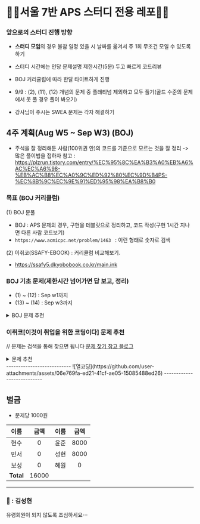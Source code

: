 
# 🏃‍♀️서울 7반 APS 스터디 전용 레포🏃‍♀️


### 앞으로의 스터디 진행 방향

- **스터디 모임**의 경우 불참 일정 있을 시 날짜를 옮겨서 주 1회 무조건 모일 수 있도록 하기
- 스터디 시간에는 인당 문제설명 제한시간(5분) 두고 빠르게 코드리뷰
 
- BOJ 커리큘럼에 따라 한달 타이트하게 진행
- 9/9 : (2), (11), (12) 개념의 문제 중 플래티넘 제외하고 모두 풀기(골드 수준의 문제에서 못 풀 경우 풀이 봐오기)
- 강사님이 주시는 SWEA 문제는 각자 해결하기



## 4주 계획(Aug W5 ~ Sep W3) (BOJ) 
- 주석을 잘 정리해둔 사람(100위권 안)의 코드를 기준으로 모르는 것을 잘 정리 -> 많은 풀이법을 접하자
참고 : https://plzrun.tistory.com/entry/%EC%95%8C%EA%B3%A0%EB%A6%AC%EC%A6%98-%EB%AC%B8%EC%A0%9C%ED%92%80%EC%9D%B4PS-%EC%8B%9C%EC%9E%91%ED%95%98%EA%B8%B0

### 목표 (BOJ 커리큘럼)  
(1) BOJ 문풀
- BOJ :  APS 문제의 경우, 구현을 테블릿으로 정리하고, 코드 작성(구현 1시간 지나면 다른 사람 코드보기)
- `https://www.acmicpc.net/problem/1463 ` : 이런 형태로 숫자로 검색

(2) 이취코(SSAFY-EBOOK) : 커리큘럼 비교해보기.
- https://ssafy5.dkyobobook.co.kr/main.ink


### BOJ 기초 문제(제한시간 넘어가면 답 보고, 정리)
- (1) ~ (12) : Sep w1까지
- (13) ~ (14) : Sep w3까지

<details>
  <summary>BOJ 문제 추천</summary>

(1) 입출력(10분이내) : 2557, 1000, 2558, 10950, 10951, 10952, 10953, 11021, 11022, 11718, 11719, 11720, 11721, 2741, 2742, 2739, 1924, 8393, 10818, 2438, 2439, 2440, 2441, 2442, 2445, 2522, 2446, 10991, 10992

(2)  DP(1시간 이내) : 1463, 11726, 11727, 9095, 10844, 11057, 2193, 9465, 2156, 11053, 11055 11722, 11054, 1912, 2579, 1699, 2133, 9461, 2225, 2011, 11052

(3) 정렬 : 2751, 11650, 11651, 10814, 10825, 10989, 11652, 11004

(4) 스택 : 10828, 9012, 10799

(5) 큐 : 10845

(6) 덱 : 10866 

(7) 문자열 처리 : 10808, 10809, 10820, 2743, 11655, 10824, 11656

(8) 기타 자료구조 : 1406, 1158, 1168

(9) 기초수학 : 10430, 2609, 1934, 1850, 9613, 11005, 2745, 1373, 1212, 2089, 11576, 1978 1929, 6588, 11653, 10872, 1676, 2004

(10) 그래프 : 1260, 11724, 1707, 10451, 2331, 9466, 2667, 4963, 7576, 2178, 2146, 1991, 11725, 1167, 1967

(11) 이분탐색/삼분탐색 : 1654, 2805, 2110, 10815, 10816, 11662

(12) 분할정복 : 11728, 1780, 11729, 1992, 2447, 2448, 1517, 2261

-----여기까지 2주안에 끝내기-----

(13) 그리디 : 11047, 2875, 10610, 1783, 1931, 11399, 2873, 1744

(14) 완전탐색 : 1476, 1107, 1451, 9095, 10819, 10971, 1697, 1963, 9019, 1525, 2251, 2186, 3108, 5014, 1759, 2580, 1987, 6603, 1182, 2003, 1806, 1644, 1261, 1208, 7453, 2632, 2143

-----여기까지 2주안에 끝내기-----

</details>

### 이취코[이것이 취업을 위한 코딩이다] 문제 추천

// 문제는 검색을 통해 찾으면 됩니다
[문제 찾기 참고 블로그](https://velog.io/@subinmun1997/series/%EC%9D%B4%EC%BD%94%ED%85%8C)

<details>
  <summary>문제 추천</summary>


|알고리즘|예제|문제|
|------|---|---|
|1. 그리디|[큰 수의 법칙]|[모험가 길드]|
|       |[숫자 카드 게임]|[곱하기 혹은 더하기]|
|       |[1이 될 때까지]|[문자열 뒤집기]|
|       |           |[만들 수 없는 금액]|
|       |           |[볼링공 고르기]|
|       |           |[무지의 먹방 라이브]|
|2. 구현|[왕실의 나이트]|[럭키 스트레이트]|
|      |[게임 개발]|[문자열 재정렬]|
|       |           |[문자열 압축]|
|       |           |[자물쇠와 열쇠]|
|       |           |[뱀]|
|       |           |[기둥과 보 설치]|
|       |           |[치킨 배달]|
|       |           |[외벽 점검]|
|3. DFS/BFS|[음료수 얼려 먹기]|[특정 거리의 도시 찾기]|
|      |[미로 탈출]|[연구소]|
|       |           |[경쟁적 전염]|
|       |           |[괄호 변환]|
|       |           |[연산자 끼워 넣기]|
|       |           |[감시 피하기]|
|       |           |[인구 이동]|
|       |           |[블록 이동하기]|
|4. 정렬|[위에서 아래로]|[국영수]|
|      |[성적이 낮은 순서로 학생 출력하기]|[안테나]|
|      |[두 배열의 원소 교체]|[실패율]|
|       |           |[카드 정렬하기]|
|5. 이진탐색|[부품 찾기]|[정렬된 배열에서 특정 수의 개수 구하기]|
|      |[떡볶이 떡 만들기]|[고정점 찾기]|
|      |           |[공유기 설치]|
|      |            |[가사 검색]|
|6. DP|[1로 만들기]|[금광]|
|      |[개미 전사]|[정수 삼각형]|
|      |[바닥 공사]|[퇴사]|
|      |[효율적인 화폐 구성]|[병사 배치하기]|
|       |           |[못생긴 수]|
|       |           |[편집 거리]|
|7. 최단경로|[미래 도시]|[플로이드]|
|      |[전보]|[정확한 순위]|
|       |           |[화성 탐사]|
|       |           |[숨바꼭질]|
|8. 그래프 이론|[팀 결성]|[여행 계획]|
|       |[도시 분할 계획]|[탑승구]|
|       |[커리큘럼]|[어두운 길]|
|       |           |[행성 터널]|
|       |           |[최종 순위]|



</details>
---------------------------
![열코딩](https://github.com/user-attachments/assets/06e769fa-ed21-41cf-ae05-15085488ed26)
---------------------------


## 벌금

* 문제당 1000원

|     이름     |     금액     |     이름     |     금액     |
|:------------:|:------------:|:------------:|:------------:|
|     현수     |     0        |     윤준     |    8000    |
|     민서     |      0       |     성현     |    8000    |
|     보성     |        0     |     혜원     |      0     |
| **Total**   |   16000      |             |             |




---------------------------

### 👻 : 김성현
유령회원이 되지 않도록 조심하세요⋯

